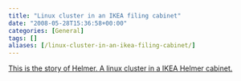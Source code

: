 ```yaml
---
title: "Linux cluster in an IKEA filing cabinet"
date: "2008-05-28T15:36:58+00:00"
categories: [General]
tags: []
aliases: [/linux-cluster-in-an-ikea-filing-cabinet/]
---
```


<a href="http://helmer.sfe.se/">This is the story of Helmer. A linux cluster in a IKEA Helmer cabinet.</a>
